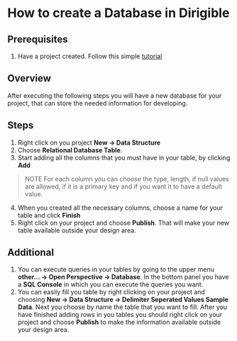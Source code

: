 # How to create a Database in Dirigible
## Prerequisites
1. Have a project created. Follow this simple [tutorial](https://github.com/dirigiblelabs/curriculum/blob/master/IvetaChampoeva/Documentation/Basic%20Steps/Dirigible%20Basics%20-%20Create%20Project.md)
## Overview
After executing the following steps you will have a new database for your project, that can store the needed information for developing.
## Steps
1. Right click on you project **New -> Data Structure**
2. Choose **Relational Database Table**.
3. Start adding all the columns that you must have in your table, by clicking **Add**
> NOTE For each column you can choose the type, length, if null values are allowed, if it is a primary key and if you want it to have a default value. 
4. When you created all the necessary columns, choose a name for your table and click **Finish**
5. Right click on your project and choose **Publish**. That will make your new table available outside your design area.
## Additional
1. You can execute queries in your tables by going to the upper menu **other... -> Open Perspective -> Database**. In the bottom panel you have a **SQL Console** in which you can execute the queries you want.
2. You can easily fill you table by right clicking on your project and choosing **New -> Data Structure -> Delimiter Seperated Values Sample Data**. Next you choose by name the table that you want to fill. After you have finished adding rows in you tables you should right click on your project and choose **Publish** to make the information available outside your design area.
